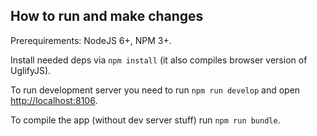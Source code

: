 ## How to run and make changes

Prerequirements: NodeJS 6+, NPM 3+.

Install needed deps via ``npm install`` (it also compiles browser version of UglifyJS).

To run development server you need to run ``npm run develop`` and open [http://localhost:8106](http://localhost:8106).

To compile the app (without dev server stuff) run ``npm run bundle``.
